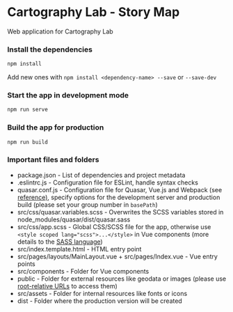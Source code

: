 # Cartography Lab - Story Map

Web application for Cartography Lab

### Install the dependencies

```bash
npm install
```

Add new ones with `npm install <dependency-name> --save` or `--save-dev`

### Start the app in development mode

```bash
npm run serve
```

### Build the app for production

```bash
npm run build
```

### Important files and folders

- package.json - List of dependencies and project metadata
- .eslintrc.js - Configuration file for ESLint, handle syntax checks
- quasar.conf.js - Configuration file for Quasar, Vue.js and Webpack (see [reference)](https://v2.quasar.dev/quasar-cli/quasar-conf-js), specify options for the development server and production build (please set your group number in `basePath`)
- src/css/quasar.variables.scss - Overwrites the SCSS variables stored in node_modules/quasar/dist/quasar.sass
- src/css/app.scss - Global CSS/SCSS file for the app, otherwise use `<style scoped lang="scss">...</style>` in Vue components (more details to the [SASS language](https://sass-lang.com/))
- src/index.template.html - HTML entry point
- src/pages/layouts/MainLayout.vue + src/pages/Index.vue - Vue entry points
- src/components - Folder for Vue components
- public - Folder for external resources like geodata or images (please use [root-relative URLs](https://quasar.dev/quasar-cli/handling-assets#static-assets-public) to access them)
- src/assets - Folder for internal resources like fonts or icons
- dist - Folder where the production version will be created

